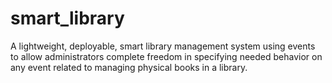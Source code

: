 # smart_library
A lightweight, deployable, smart library management system using events to allow administrators complete freedom in specifying needed behavior on any event related to managing physical books in a library.
